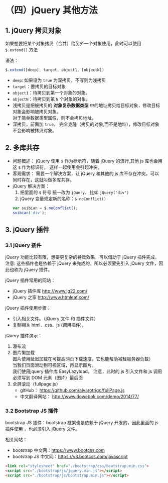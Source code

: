 # （四）jQuery 其他方法

## 1. jQuery 拷贝对象

如果想要把某个对象拷贝（合并）给另外一个对象使用，此时可以使用 `$.extend()` 方法

语法：
```js
$.extend([deep], target, object1, [objectN])
```

-  `deep`: 如果设为 `true` 为深拷贝，不写则为浅拷贝 
-  `target`：要拷贝的目标对象
-  `object1`：待拷贝到第一个对象的对象。
-  `objectN`：待拷贝到第 `N` 个对象的对象。
-  浅拷贝是把被拷贝的 **对象复杂数据类型** 中的地址拷贝给目标对象，修改目标对象会影响被拷贝对象。  
    对于简单数据类型属性，则不会拷贝地址。
-  深拷贝，前面加 `true`， 完全克隆（拷贝的对象,而不是地址），修改目标对象不会影响被拷贝对象。

## 2. 多库共存

- 问题概述：
    jQuery 使用 `$` 作为标示符，随着 jQuery 的流行,其他 js 库也会用这 `$` 作为标识符， 这样一起使用会引起冲突。
- 客观需求：
    需要一个解决方案，让 jQuery 和其他的 js 库不存在冲突，可以同时存在，这就叫做多库共存。
- jQuery 解决方案：
    1. 把里面的 `$` 符号 统一改为 `jQuery。` 比如 `jQuery('div')`
    2. jQuery 变量规定新的名称：`$.noConflict()`
    ```js
    var suibian = $.noConflict();
    suibian('div');
    ```

## 3. jQuery 插件

### 3.1 jQuery 插件

jQuery 功能比较有限，想要更复杂的特效效果，可以借助于 jQuery 插件完成。 
注意: 这些插件也是依赖于 jQuery 来完成的，所以必须要先引入 jQuery 文件，因此也称为 jQuery 插件。  

jQuery 插件常用的网站：
- jQuery 插件库  http://www.jq22.com/     
- jQuery 之家   http://www.htmleaf.com/  

jQuery 插件使用步骤：
- 引入相关文件。（jQuery 文件 和 插件文件）    
- 复制相关 html、css、js (调用插件)。

jQuery 插件演示：
1. 瀑布流
2. 图片懒加载  
    图片使用延迟加载在可提高网页下载速度。它也能帮助减轻服务器负载）   
    当我们页面滑动到可视区域，再显示图片。  
    我们使用jquery 插件库  EasyLazyload。 注意，此时的 js 引入文件和 js 调用必须写到 DOM 元素（图片）最后面
3. 全屏滚动（fullpage.js）
    - gitHub： https://github.com/alvarotrigo/fullPage.js
    - 中文翻译网站： http://www.dowebok.com/demo/2014/77/

### 3.2 Bootstrap JS 插件


bootstrap JS 插件：bootstrap 框架也是依赖于 jQuery 开发的，因此里面的 js 插件使用 ，也必须引入 jQuery 文件。  

相关网站：
- bootstrap 中文网：https://www.bootcss.com
- bootstrap JS 中文网：https://v3.bootcss.com/javascript
```html
<link rel="stylesheet" href="./bootstrap/css/bootstrap.min.css">
<script src="./bootstrap/js/jquery.min.js"></script>
<script src="./bootstrap/js/bootstrap.min.js"></script>
```